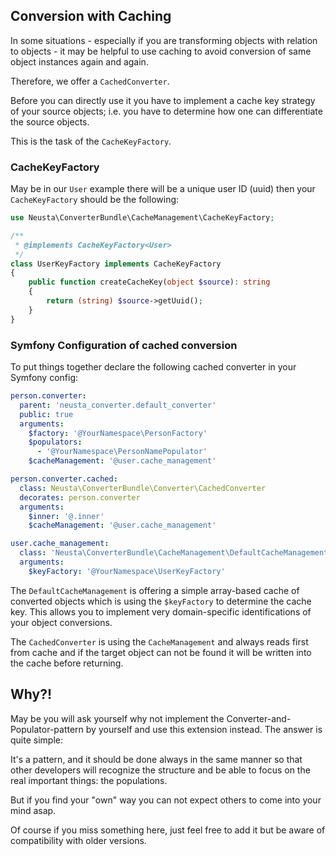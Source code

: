 ## Conversion with Caching

In some situations - especially if you are transforming objects with relation to objects - it may be helpful
to use caching to avoid conversion of same object instances again and again.

Therefore, we offer a `CachedConverter`.

Before you can directly use it you have to implement a cache key strategy of your source objects;
i.e. you have to determine how one can differentiate the source objects.

This is the task of the `CacheKeyFactory`.

### CacheKeyFactory

May be in our `User` example there will be a unique user ID (uuid) then your `CacheKeyFactory`
should be the following:

```php
use Neusta\ConverterBundle\CacheManagement\CacheKeyFactory;

/**
 * @implements CacheKeyFactory<User>
 */
class UserKeyFactory implements CacheKeyFactory
{
    public function createCacheKey(object $source): string
    {
        return (string) $source->getUuid();
    }
}
```

### Symfony Configuration of cached conversion

To put things together declare the following cached converter in your Symfony config:

```yaml
person.converter:
  parent: 'neusta_converter.default_converter'
  public: true
  arguments:
    $factory: '@YourNamespace\PersonFactory'
    $populators:
      - '@YourNamespace\PersonNamePopulator'
    $cacheManagement: '@user.cache_management'

person.converter.cached:
  class: Neusta\ConverterBundle\Converter\CachedConverter
  decorates: person.converter
  arguments:
    $inner: '@.inner'
    $cacheManagement: '@user.cache_management'

user.cache_management:
  class: 'Neusta\ConverterBundle\CacheManagement\DefaultCacheManagement'
  arguments:
    $keyFactory: '@YourNamespace\UserKeyFactory'
```

The `DefaultCacheManagement` is offering a simple array-based cache of converted objects which is using the `$keyFactory`
to determine the cache key. This allows you to implement very domain-specific identifications of your object conversions.

The `CachedConverter` is using the `CacheManagement` and always reads first from cache and if the
target object can not be found it will be written into the cache before returning.

## Why?!

May be you will ask yourself why not implement the Converter-and-Populator-pattern by yourself and use this extension
instead. The answer is quite simple:

It's a pattern, and it should be done always in the same manner so that other developers will recognize the structure
and be able to focus on the real important things:
the populations.

But if you find your "own" way you can not expect others to come into your mind asap.

Of course if you miss something here, just feel free to add it but be aware of compatibility with older
versions.
